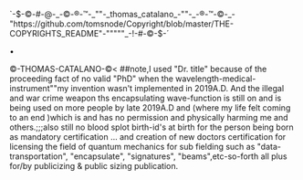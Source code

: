 `-$-©-#-@-_-©-®-™-_""-_thomas_catalano_-""-_-®-™-©-_-"https://github.com/tomsnode/Copyright/blob/master/THE-COPYRIGHTS_README"-"""""_-!-#-©-$-´


•



©-THOMAS-CATALANO-©<
##note,I used "Dr. title" because of the proceeding fact of no valid "PhD"
when the wavelength-medical-instrument""my invention wasn't implemented in 2019A.D. And the illegal and war crime weapon ths encapsulating wave-function is still on and is being used on more people by late 2019A.D and (where my life felt coming to an end )which is and has no permission and physically harming me and others.;;;also still no blood splot birth-id's at birth for the person being born as mandatory certification ... and creation of new doctors certification for licensing the field of quantum mechanics for sub fielding such as "data-transportation", "encapsulate", "signatures", "beams",etc-so-forth all plus for/by publicizing & public sizing publication.
